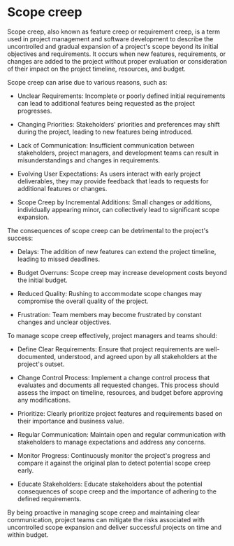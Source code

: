 # Scope creep

Scope creep, also known as feature creep or requirement creep, is a term used in project management and software development to describe the uncontrolled and gradual expansion of a project's scope beyond its initial objectives and requirements. It occurs when new features, requirements, or changes are added to the project without proper evaluation or consideration of their impact on the project timeline, resources, and budget.

Scope creep can arise due to various reasons, such as:

* Unclear Requirements: Incomplete or poorly defined initial requirements can lead to additional features being requested as the project progresses.

* Changing Priorities: Stakeholders' priorities and preferences may shift during the project, leading to new features being introduced.

* Lack of Communication: Insufficient communication between stakeholders, project managers, and development teams can result in misunderstandings and changes in requirements.

* Evolving User Expectations: As users interact with early project deliverables, they may provide feedback that leads to requests for additional features or changes.

* Scope Creep by Incremental Additions: Small changes or additions, individually appearing minor, can collectively lead to significant scope expansion.

The consequences of scope creep can be detrimental to the project's success:

* Delays: The addition of new features can extend the project timeline, leading to missed deadlines.

* Budget Overruns: Scope creep may increase development costs beyond the initial budget.

* Reduced Quality: Rushing to accommodate scope changes may compromise the overall quality of the project.

* Frustration: Team members may become frustrated by constant changes and unclear objectives.

To manage scope creep effectively, project managers and teams should:

* Define Clear Requirements: Ensure that project requirements are well-documented, understood, and agreed upon by all stakeholders at the project's outset.

* Change Control Process: Implement a change control process that evaluates and documents all requested changes. This process should assess the impact on timeline, resources, and budget before approving any modifications.

* Prioritize: Clearly prioritize project features and requirements based on their importance and business value.

* Regular Communication: Maintain open and regular communication with stakeholders to manage expectations and address any concerns.

* Monitor Progress: Continuously monitor the project's progress and compare it against the original plan to detect potential scope creep early.

* Educate Stakeholders: Educate stakeholders about the potential consequences of scope creep and the importance of adhering to the defined requirements.

By being proactive in managing scope creep and maintaining clear communication, project teams can mitigate the risks associated with uncontrolled scope expansion and deliver successful projects on time and within budget.
